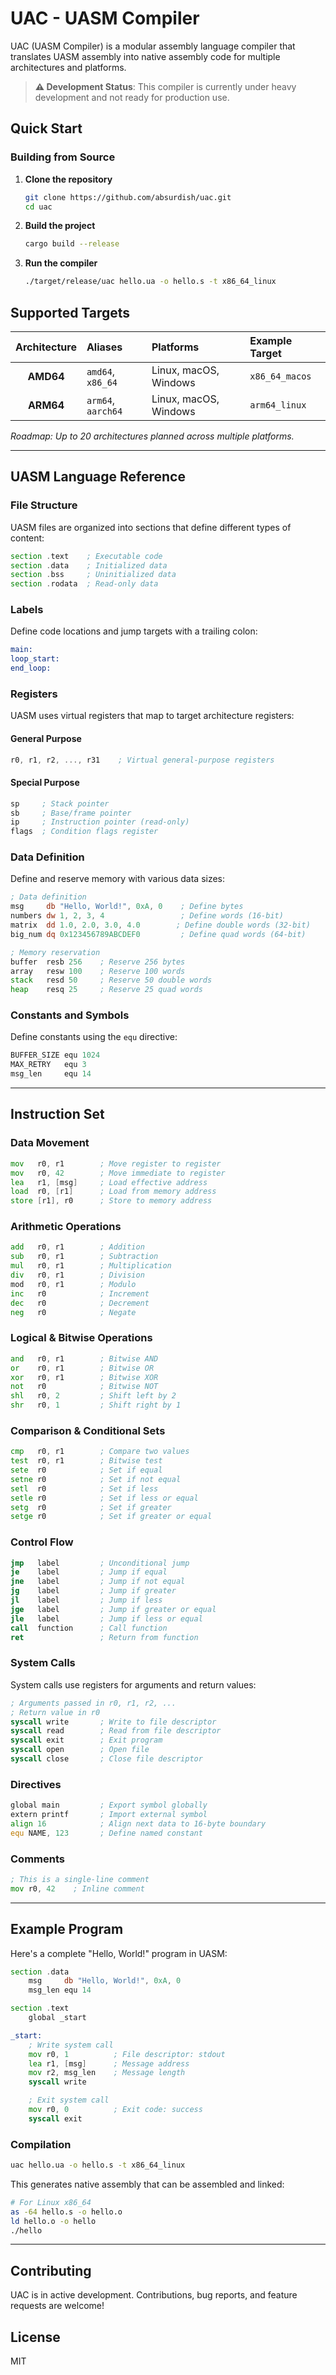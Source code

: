 # UAC - UASM Compiler

UAC (UASM Compiler) is a modular assembly language compiler that translates UASM assembly into native assembly code for multiple architectures and platforms.

> **⚠️ Development Status**: This compiler is currently under heavy development and not ready for production use.

## Quick Start

### Building from Source

1. **Clone the repository**

   ```bash
   git clone https://github.com/absurdish/uac.git
   cd uac
   ```

2. **Build the project**

   ```bash
   cargo build --release
   ```

3. **Run the compiler**
   ```bash
   ./target/release/uac hello.ua -o hello.s -t x86_64_linux
   ```

## Supported Targets

| Architecture | Aliases            | Platforms             | Example Target |
| :----------: | :----------------- | :-------------------- | :------------- |
|  **AMD64**   | `amd64`, `x86_64`  | Linux, macOS, Windows | `x86_64_macos` |
|  **ARM64**   | `arm64`, `aarch64` | Linux, macOS, Windows | `arm64_linux`  |

_Roadmap: Up to 20 architectures planned across multiple platforms._

---

## UASM Language Reference

### File Structure

UASM files are organized into sections that define different types of content:

```asm
section .text    ; Executable code
section .data    ; Initialized data
section .bss     ; Uninitialized data
section .rodata  ; Read-only data
```

### Labels

Define code locations and jump targets with a trailing colon:

```asm
main:
loop_start:
end_loop:
```

### Registers

UASM uses virtual registers that map to target architecture registers:

#### General Purpose

```asm
r0, r1, r2, ..., r31    ; Virtual general-purpose registers
```

#### Special Purpose

```asm
sp     ; Stack pointer
sb     ; Base/frame pointer
ip     ; Instruction pointer (read-only)
flags  ; Condition flags register
```

### Data Definition

Define and reserve memory with various data sizes:

```asm
; Data definition
msg     db "Hello, World!", 0xA, 0    ; Define bytes
numbers dw 1, 2, 3, 4                 ; Define words (16-bit)
matrix  dd 1.0, 2.0, 3.0, 4.0        ; Define double words (32-bit)
big_num dq 0x123456789ABCDEF0         ; Define quad words (64-bit)

; Memory reservation
buffer  resb 256    ; Reserve 256 bytes
array   resw 100    ; Reserve 100 words
stack   resd 50     ; Reserve 50 double words
heap    resq 25     ; Reserve 25 quad words
```

### Constants and Symbols

Define constants using the `equ` directive:

```asm
BUFFER_SIZE equ 1024
MAX_RETRY   equ 3
msg_len     equ 14
```

---

## Instruction Set

### Data Movement

```asm
mov   r0, r1        ; Move register to register
mov   r0, 42        ; Move immediate to register
lea   r1, [msg]     ; Load effective address
load  r0, [r1]      ; Load from memory address
store [r1], r0      ; Store to memory address
```

### Arithmetic Operations

```asm
add   r0, r1        ; Addition
sub   r0, r1        ; Subtraction
mul   r0, r1        ; Multiplication
div   r0, r1        ; Division
mod   r0, r1        ; Modulo
inc   r0            ; Increment
dec   r0            ; Decrement
neg   r0            ; Negate
```

### Logical & Bitwise Operations

```asm
and   r0, r1        ; Bitwise AND
or    r0, r1        ; Bitwise OR
xor   r0, r1        ; Bitwise XOR
not   r0            ; Bitwise NOT
shl   r0, 2         ; Shift left by 2
shr   r0, 1         ; Shift right by 1
```

### Comparison & Conditional Sets

```asm
cmp   r0, r1        ; Compare two values
test  r0, r1        ; Bitwise test
sete  r0            ; Set if equal
setne r0            ; Set if not equal
setl  r0            ; Set if less
setle r0            ; Set if less or equal
setg  r0            ; Set if greater
setge r0            ; Set if greater or equal
```

### Control Flow

```asm
jmp   label         ; Unconditional jump
je    label         ; Jump if equal
jne   label         ; Jump if not equal
jg    label         ; Jump if greater
jl    label         ; Jump if less
jge   label         ; Jump if greater or equal
jle   label         ; Jump if less or equal
call  function      ; Call function
ret                 ; Return from function
```

### System Calls

System calls use registers for arguments and return values:

```asm
; Arguments passed in r0, r1, r2, ...
; Return value in r0
syscall write       ; Write to file descriptor
syscall read        ; Read from file descriptor
syscall exit        ; Exit program
syscall open        ; Open file
syscall close       ; Close file descriptor
```

### Directives

```asm
global main         ; Export symbol globally
extern printf       ; Import external symbol
align 16            ; Align next data to 16-byte boundary
equ NAME, 123       ; Define named constant
```

### Comments

```asm
; This is a single-line comment
mov r0, 42    ; Inline comment
```

---

## Example Program

Here's a complete "Hello, World!" program in UASM:

```asm
section .data
    msg     db "Hello, World!", 0xA, 0
    msg_len equ 14

section .text
    global _start

_start:
    ; Write system call
    mov r0, 1          ; File descriptor: stdout
    lea r1, [msg]      ; Message address
    mov r2, msg_len    ; Message length
    syscall write

    ; Exit system call
    mov r0, 0          ; Exit code: success
    syscall exit
```

### Compilation

```bash
uac hello.ua -o hello.s -t x86_64_linux
```

This generates native assembly that can be assembled and linked:

```bash
# For Linux x86_64
as -64 hello.s -o hello.o
ld hello.o -o hello
./hello
```

---

## Contributing

UAC is in active development. Contributions, bug reports, and feature requests are welcome!

## License

MIT

